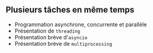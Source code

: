 ## Plusieurs tâches en même temps

* Programmation asynchrone, concurrente et parallèle
* Présentation de `threading`
* Présentation brève d'`asyncio`
* Présentation brève de `multiprocessing`
